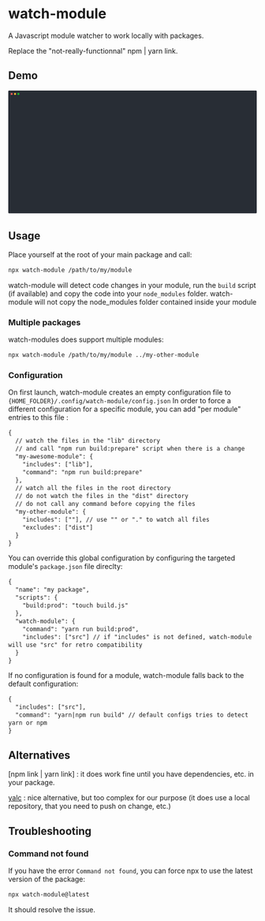 # watch-module

A Javascript module watcher to work locally with packages.

Replace the "not-really-functionnal" npm | yarn link.

## Demo

![Demo](demo.svg)

## Usage

Place yourself at the root of your main package and call:

```sh
npx watch-module /path/to/my/module
```

watch-module will detect code changes in your module, run the `build` script (if available) and copy the code into your `node_modules` folder.
watch-module will not copy the node_modules folder contained inside your module

### Multiple packages

watch-modules does support multiple modules:

```sh
npx watch-module /path/to/my/module ../my-other-module
```

### Configuration

On first launch, watch-module creates an empty configuration file to `{HOME_FOLDER}/.config/watch-module/config.json`
In order to force a different configuration for a specific module, you can add "per module" entries to this file :

```jsonc
{
  // watch the files in the "lib" directory
  // and call "npm run build:prepare" script when there is a change
  "my-awesome-module": {
    "includes": ["lib"],
    "command": "npm run build:prepare"
  },
  // watch all the files in the root directory
  // do not watch the files in the "dist" directory
  // do not call any command before copying the files
  "my-other-module": {
    "includes": [""], // use "" or "." to watch all files
    "excludes": ["dist"]
  }
}
```

You can override this global configuration by configuring the targeted module's `package.json` file direclty:

```jsonc
{
  "name": "my package",
  "scripts": {
    "build:prod": "touch build.js"
  },
  "watch-module": {
    "command": "yarn run build:prod",
    "includes": ["src"] // if "includes" is not defined, watch-module will use "src" for retro compatibility
  }
}
```

If no configuration is found for a module, watch-module falls back to the default configuration:

```jsonc
{
  "includes": ["src"],
  "command": "yarn|npm run build" // default configs tries to detect yarn or npm
}
```

## Alternatives

[npm link | yarn link] : it does work fine until you have dependencies, etc. in your package.

[yalc](https://github.com/whitecolor/yalc) : nice alternative, but too complex for our purpose (it does use a local repository, that you need to push on change, etc.)

## Troubleshooting

### Command not found

If you have the error `Command not found`, you can force npx to use the latest version of the package:

```sh
npx watch-module@latest
```

It should resolve the issue.
